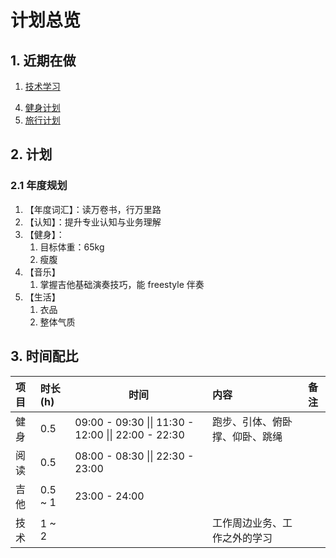 # 计划总览

## 1. 近期在做

1. [技术学习](/plan/tech/index)
<!-- 2. [读书计划](/plan/book/2021) -->
<!-- 3. [音乐计划](/plan/music/index) -->
4. [健身计划](/plan/exercise/index)
5. [旅行计划](/plan/travel/index)

## 2. 计划

### 2.1 年度规划

1. 【年度词汇】：读万卷书，行万里路
2. 【认知】：提升专业认知与业务理解
3. 【健身】：
   1. 目标体重：65kg
   2. 瘦腹
4. 【音乐】
   1. 掌握吉他基础演奏技巧，能 freestyle 伴奏
5. 【生活】
   1. 衣品
   2. 整体气质

## 3. 时间配比

| 项目 | 时长(h) | 时间                                                | 内容                           | 备注                                               |
| :--- | :------ | --------------------------------------------------- | :----------------------------- | -------------------------------------------------- |
| 健身 | 0.5     | 09:00 - 09:30 \|\| 11:30 - 12:00 \|\| 22:00 - 22:30 | 跑步、引体、俯卧撑、仰卧、跳绳 |
| 阅读 | 0.5     | 08:00 - 08:30 \|\| 22:30 - 23:00                    |                                |
| 吉他 | 0.5 ~ 1 | 23:00 - 24:00                                       |                                |
| 技术 | 1 ~ 2   |                                                     | 工作周边业务、工作之外的学习   |

<!-- ### 工作日计划

| 时间          | 项目                             |
| ------------- | -------------------------------- |
| 00:00 - 06:00 | 睡觉                             |
| 06:30 - 07:30 | 金融市场复盘/编外知识学习        |
| 07:30 - 09:30 | 上班途中、半小时阅读、健身、早餐 |
| 21:00 - 22:00 | 下班途中                         |
| 22:00 - 23:00 | 金融市场复盘/编外知识学习        |
| 23:00 - 24:00 | 开小差、看视频                   | -->
